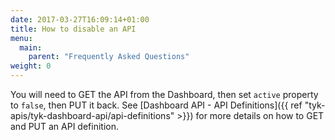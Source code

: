 ```yaml
---
date: 2017-03-27T16:09:14+01:00
title: How to disable an API
menu:
  main:
    parent: "Frequently Asked Questions"
weight: 0 
---
```


You will need to GET the API from the Dashboard, then set `active` property to `false`, then PUT it back.
See [Dashboard API - API Definitions]({{ ref "tyk-apis/tyk-dashboard-api/api-definitions" >}}) for more details on how to GET and PUT an API definition.